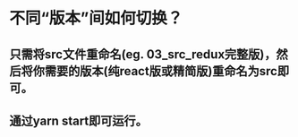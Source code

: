 # 不同“版本”间如何切换？
##  只需将src文件重命名(eg. 03_src_redux完整版)，然后将你需要的版本(纯react版或精简版)重命名为src即可。
##  通过yarn start即可运行。
